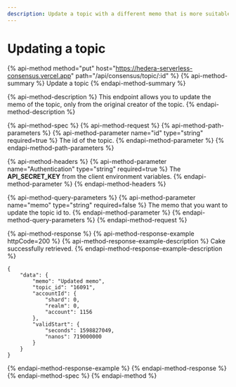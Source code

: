 ```yaml
---
description: Update a topic with a different memo that is more suitable for your use case.
---
```


# Updating a topic

{% api-method method="put" host="https://hedera-serverless-consensus.vercel.app" path="/api/consensus/topic/:id" %}
{% api-method-summary %}
Update a topic
{% endapi-method-summary %}

{% api-method-description %}
This endpoint allows you to update the memo of the topic, only from the original creator of the topic.
{% endapi-method-description %}

{% api-method-spec %}
{% api-method-request %}
{% api-method-path-parameters %}
{% api-method-parameter name="id" type="string" required=true %}
The id of the topic.
{% endapi-method-parameter %}
{% endapi-method-path-parameters %}

{% api-method-headers %}
{% api-method-parameter name="Authentication" type="string" required=true %}
The **API\_SECRET\_KEY** from the  client environment variables.
{% endapi-method-parameter %}
{% endapi-method-headers %}

{% api-method-query-parameters %}
{% api-method-parameter name="memo" type="string" required=false %}
The memo that you want to update the topic id to.
{% endapi-method-parameter %}
{% endapi-method-query-parameters %}
{% endapi-method-request %}

{% api-method-response %}
{% api-method-response-example httpCode=200 %}
{% api-method-response-example-description %}
Cake successfully retrieved.
{% endapi-method-response-example-description %}

```
{
    "data": {
        "memo": "Updated memo",
        "topic_id": "16091",
        "accountId": {
            "shard": 0,
            "realm": 0,
            "account": 1156
        },
        "validStart": {
            "seconds": 1598827049,
            "nanos": 719000000
        }
    }
}
```
{% endapi-method-response-example %}
{% endapi-method-response %}
{% endapi-method-spec %}
{% endapi-method %}



